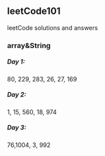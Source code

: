 ## leetCode101

leetCode solutions and answers

### array&String
##### Day 1:
80, 229, 283, 26, 27, 169
##### Day 2:
1, 15, 560, 18, 974
##### Day 3:
76,1004, 3, 992
